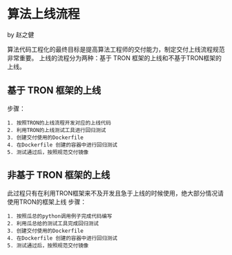 # 算法上线流程
by 赵之健

算法代码工程化的最终目标是提高算法工程师的交付能力，制定交付上线流程规范非常重要。
上线的流程分为两种：基于 TRON 框架的上线和不基于TRON框架的上线。
## 基于 TRON 框架的上线
步骤：

	1. 按照TRON的上线流程开发对应的上线代码
	2. 利用TRON的上线测试工具进行回归测试
	3. 创建交付使用的Dockerfile
	4. 在Dockerfile 创建的容器中进行回归测试
	5. 测试通过后，按照规范交付镜像

	
## 非基于 TRON 框架的上线
此过程只有在利用TRON框架来不及开发且急于上线的时候使用，绝大部分情况请使用TRON的框架上线
步骤：

	1. 按照瓜总的python调用例子完成代码编写
	2. 利用瓜总给的测试工具完成回归测试
	3. 创建交付使用的Dockerfile
	4. 在Dockerfile 创建的容器中进行回归测试
	5. 测试通过后，按照规范交付镜像


